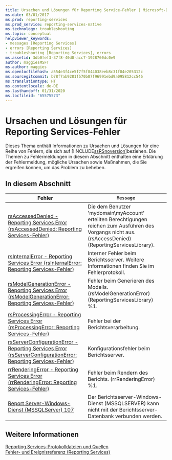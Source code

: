 ```yaml
---
title: Ursachen und Lösungen für Reporting Service-Fehler | Microsoft-Dokumentation
ms.date: 03/01/2017
ms.prod: reporting-services
ms.prod_service: reporting-services-native
ms.technology: troubleshooting
ms.topic: conceptual
helpviewer_keywords:
- messages [Reporting Services]
- errors [Reporting Services]
- troubleshooting [Reporting Services], errors
ms.assetid: 3db0fef3-37f8-40d0-acc7-1928760dc0e9
author: maggiesMSFT
ms.author: maggies
ms.openlocfilehash: a554e3f4ce5f7f5f844038eeb8c31f84e205312c
ms.sourcegitcommit: b78f7ab9281f570b87f96991ebd9a095812cc546
ms.translationtype: HT
ms.contentlocale: de-DE
ms.lasthandoff: 01/31/2020
ms.locfileid: "65575573"
---
```

# <a name="cause-and-resolution-of-reporting-services-errors"></a>Ursachen und Lösungen für Reporting Services-Fehler
  Dieses Thema enthält Informationen zu Ursachen und Lösungen für eine Reihe von Fehlern, die sich auf [!INCLUDE[ssRSnoversion](../../includes/ssrsnoversion-md.md)]beziehen. Die Themen zu Fehlermeldungen in diesem Abschnitt enthalten eine Erklärung der Fehlermeldung, mögliche Ursachen sowie Maßnahmen, die Sie ergreifen können, um das Problem zu beheben.  
  
## <a name="in-this-section"></a>In diesem Abschnitt  
  
|Fehler|`Message`|  
|-----------|-------------|  
|[rsAccessedDenied - Reporting Services Error (rsAccessedDenied: Reporting Services-Fehler)](../../reporting-services/troubleshooting/rsaccesseddenied-reporting-services-error.md)|Die dem Benutzer 'mydomain\myAccount' erteilten Berechtigungen reichen zum Ausführen des Vorgangs nicht aus. (rsAccessDenied) (ReportingServicesLibrary).|  
|[rsInternalError - Reporting Services Error (rsInternalError: Reporting Services-Fehler)](../../reporting-services/troubleshooting/rsinternalerror-reporting-services-error.md)|Interner Fehler beim Berichtsserver. Weitere Informationen finden Sie im Fehlerprotokoll.|  
|[rsModelGenerationError - Reporting Services Error (rsModelGenerationError: Reporting Services-Fehler)](../../reporting-services/troubleshooting/rsmodelgenerationerror-reporting-services-error.md)|Fehler beim Generieren des Modells. (rsModelGenerationError) (ReportingServicesLibrary) %1.|  
|[rsProcessingError - Reporting Services Error (rsProcessingError: Reporting Services-Fehler)](../../reporting-services/troubleshooting/rsprocessingerror-reporting-services-error.md)|Fehler bei der Berichtsverarbeitung.|  
|[rsServerConfigurationError - Reporting Services Error (rsServerConfigurationError: Reporting Services-Fehler)](../../reporting-services/troubleshooting/rsserverconfigurationerror-reporting-services-error.md)|Konfigurationsfehler beim Berichtsserver.|  
|[rrRenderingError - Reporting Services Error (rrRenderingError: Reporting Services-Fehler)](../../reporting-services/troubleshooting/rrrenderingerror-reporting-services-error.md)|Fehler beim Rendern des Berichts. (rrRenderingError) %1.|  
|[Report Server-Windows-Dienst &#40;MSSQLServer&#41; 107](../../reporting-services/troubleshooting/report-server-windows-service-mssqlserver-107.md)|Der Berichtsserver-Windows-Dienst (MSSQLSERVER) kann nicht mit der Berichtsserver-Datenbank verbunden werden.|  
  
## <a name="see-also"></a>Weitere Informationen  
 [Reporting Services-Protokolldateien und Quellen](../../reporting-services/report-server/reporting-services-log-files-and-sources.md)   
 [Fehler- und Ereignisreferenz &#40;Reporting Services&#41;](../../reporting-services/troubleshooting/errors-and-events-reference-reporting-services.md)  
  
  
